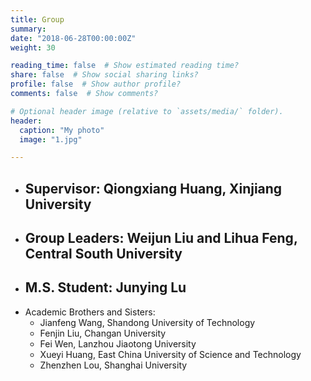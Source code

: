 ```yaml
---
title: Group
summary: 
date: "2018-06-28T00:00:00Z"
weight: 30

reading_time: false  # Show estimated reading time?
share: false  # Show social sharing links?
profile: false  # Show author profile?
comments: false  # Show comments?

# Optional header image (relative to `assets/media/` folder).
header:
  caption: "My photo"
  image: "1.jpg"

---
```

- Supervisor: Qiongxiang Huang, Xinjiang University
  --
- Group Leaders: Weijun Liu and Lihua Feng, Central South University
  -- 
- M.S. Student: Junying Lu
  --
- Academic Brothers and Sisters: 
  - Jianfeng Wang, Shandong University of Technology
  - Fenjin Liu, Changan University
  - Fei Wen, Lanzhou Jiaotong University
  - Xueyi Huang, East China University of Science and Technology
  - Zhenzhen Lou, Shanghai University
